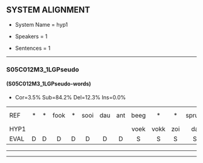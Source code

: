 
## SYSTEM ALIGNMENT

- System Name = hyp1

- Speakers = 1

- Sentences = 1

---

### S05C012M3_1LGPseudo

#### (S05C012M3_1LGPseudo-words)

- Cor=3.5%	Sub=84.2%	Del=12.3%	Ins=0.0%

|  |  |  |  |  |  |  |  |  |  |  |  |  |  |  |  |  |  |  |  |  |  |  |  |  |  |  |  |  |  |  |  |  |  |  |  |  |  |  |  |  |  |  |  |  |  |  |  |  |  |  |  |  |  |  |  |  |  |
|:--- |:---:|:---:|:---:|:---:|:---:|:---:|:---:|:---:|:---:|:---:|:---:|:---:|:---:|:---:|:---:|:---:|:---:|:---:|:---:|:---:|:---:|:---:|:---:|:---:|:---:|:---:|:---:|:---:|:---:|:---:|:---:|:---:|:---:|:---:|:---:|:---:|:---:|:---:|:---:|:---:|:---:|:---:|:---:|:---:|:---:|:---:|:---:|:---:|:---:|:---:|:---:|:---:|:---:|:---:|:---:|:---:|:---:|
| REF | * | * | fook | * | sooi | dau | ant | beeg | * | * | sprunt | hool | * | * | vout | * | zwoei | fam | rachts | vaap | sprieuw*(spreeuw) | keng*(kin) | * | * | swoers | doer | * | * | plirt | jien | blard | guul | hoekt | neeuw*(nieuw) | noork | vid | zans | leum | haans*(hans) | spaai | * | * | * | heik | sank | roen | * | frijk | eem | schard*(schaart) | * | * | grek | dron | * | snaaf | stuid |
| HYP1 |  |  |  |  |  |  |  | voek | vokk | zoi | da | amd | wee | rund | hoer | naar | st | goud | zoa | szoi | van | wa | wapril | kem | m | so | shoor | door | flert | jin | plaard | guro | hoed | niiel | noord | vid | jan | mem | hant | spai | ci | sel | selt | heek | sank | moen | ver | vriik | ém | schaart | groe | vrijg | vrek | droon | siet | naf | tuit |
| EVAL | D | D | D | D | D | D | D | S | S | S | S | S | S | S | S | S | S | S | S | S | S | S | S | S | S | S | S | S | S | S | S | S | S | S | S |  | S | S | S | S | S | S | S | S |  | S | S | S | S | S | S | S | S | S | S | S | S |
---

---

